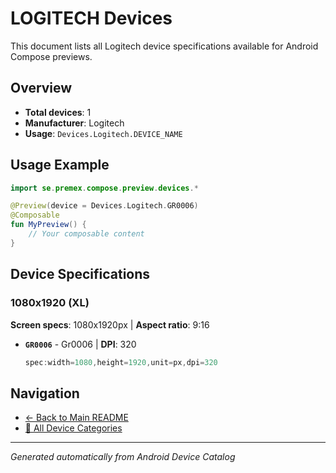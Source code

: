 # LOGITECH Devices

This document lists all Logitech device specifications available for Android Compose previews.

## Overview

- **Total devices**: 1
- **Manufacturer**: Logitech
- **Usage**: `Devices.Logitech.DEVICE_NAME`

## Usage Example

```kotlin
import se.premex.compose.preview.devices.*

@Preview(device = Devices.Logitech.GR0006)
@Composable
fun MyPreview() {
    // Your composable content
}
```

## Device Specifications

### 1080x1920 (XL)

**Screen specs**: 1080x1920px | **Aspect ratio**: 9:16

- **`GR0006`** - Gr0006 | **DPI**: 320
  ```kotlin
  spec:width=1080,height=1920,unit=px,dpi=320
  ```

## Navigation

- [← Back to Main README](../../README.md)
- [📱 All Device Categories](../README.md)

---
*Generated automatically from Android Device Catalog*
